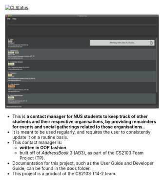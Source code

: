 [![CI Status](https://github.com/se-edu/addressbook-level3/workflows/Java%20CI/badge.svg)](https://github.com/se-edu/addressbook-level3/actions)

![Ui](docs/images/Ui.png)

* This is **a contact manager for NUS students to keep track of other students and their respective organisations, by providing remainders for events and social gatherings related to those organisations.**.<br>
* It is meant to be used regularly, and requires the user to consistently update it on a routine basis.
* This contact manager is:
  * **written in OOP fashion**.
  * built off of _AddressBook 3_ (AB3), as part of the CS2103 Team Project (TP).
* Documentation for this project, such as the User Guide and Developer Guide, can be found in the docs folder.
* This project is a product of the CS2103 T14-2 team.

